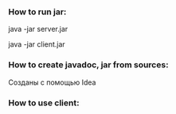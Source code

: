 ### How to run jar:

java -jar server.jar

java -jar client.jar

### How to create javadoc, jar from sources:

Созданы с помощью Idea

### How to use client:
